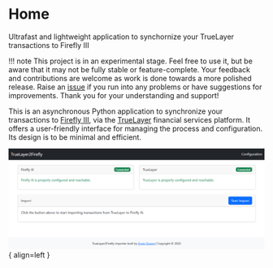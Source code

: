 # Home

Ultrafast and lightweight application to synchornize your TrueLayer transactions to Firefly III

!!! note
    This project is in an experimental stage. Feel free to use it, but be aware that it may not be fully stable or feature-complete. Your feedback and contributions are welcome as work is done towards a more polished release. Raise an [issue](https://github.com/erwindounaner/truelayer2firefly/issues) if you run into any problems or have suggestions for improvements. Thank you for your understanding and support!


This is an asynchronous Python application to synchronize your transactions to [Firefly III](https://firefly-iii.org/), via the [TrueLayer](https://www.truelayer.com/) financial services platform.
It offers a user-friendly interface for managing the process and configuration. Its design is to be minimal and efficient.

![Image T2F](assets/promo.png){ align=left }
